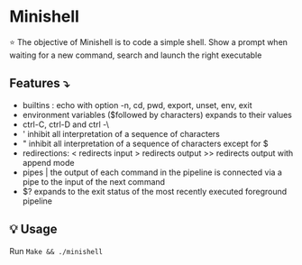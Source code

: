 # Minishell
⭐️ The objective of Minishell is to code a simple shell. Show a prompt when waiting for a new command, search and launch the right executable

## Features ⤵️
- builtins : echo with option -n, cd, pwd, export, unset, env, exit
- environment variables ($followed by characters) expands to their values
- ctrl-C, ctrl-D and ctrl -\
- ' inhibit all interpretation of a sequence of characters
- " inhibit all interpretation of a sequence of characters except for $
- redirections: < redirects input > redirects output >> redirects output with append mode
- pipes | the output of each command in the pipeline is connected via a pipe to the input of the next command
- $? expands to the exit status of the most recently executed foreground pipeline

## 💡 Usage
Run ``Make && ./minishell``
